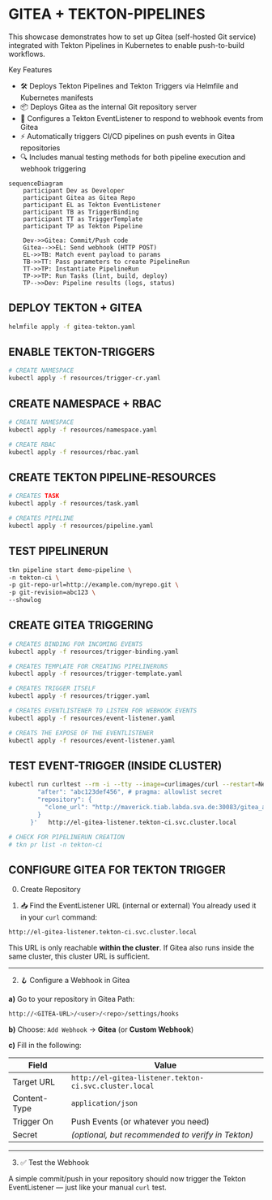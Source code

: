 # GITEA + TEKTON-PIPELINES

This showcase demonstrates how to set up Gitea (self-hosted Git service) integrated with Tekton Pipelines in Kubernetes to enable push-to-build workflows.

Key Features
- 🛠 Deploys Tekton Pipelines and Tekton Triggers via Helmfile and Kubernetes manifests
- 📦 Deploys Gitea as the internal Git repository server
- 🔄 Configures a Tekton EventListener to respond to webhook events from Gitea
- ⚡ Automatically triggers CI/CD pipelines on push events in Gitea repositories
- 🔍 Includes manual testing methods for both pipeline execution and webhook triggering

```mermaid
sequenceDiagram
    participant Dev as Developer
    participant Gitea as Gitea Repo
    participant EL as Tekton EventListener
    participant TB as TriggerBinding
    participant TT as TriggerTemplate
    participant TP as Tekton Pipeline

    Dev->>Gitea: Commit/Push code
    Gitea-->>EL: Send webhook (HTTP POST)
    EL->>TB: Match event payload to params
    TB->>TT: Pass parameters to create PipelineRun
    TT->>TP: Instantiate PipelineRun
    TP->>TP: Run Tasks (lint, build, deploy)
    TP-->>Dev: Pipeline results (logs, status)
```

## DEPLOY TEKTON + GITEA

```bash
helmfile apply -f gitea-tekton.yaml
```

## ENABLE TEKTON-TRIGGERS

```bash
# CREATE NAMESPACE
kubectl apply -f resources/trigger-cr.yaml
```

## CREATE NAMESPACE + RBAC

```bash
# CREATE NAMESPACE
kubectl apply -f resources/namespace.yaml

# CREATE RBAC
kubectl apply -f resources/rbac.yaml
```

## CREATE TEKTON PIPELINE-RESOURCES

```bash
# CREATES TASK
kubectl apply -f resources/task.yaml

# CREATES PIPELINE
kubectl apply -f resources/pipeline.yaml
```

## TEST PIPELINERUN

```bash
tkn pipeline start demo-pipeline \
-n tekton-ci \
-p git-repo-url=http://example.com/myrepo.git \
-p git-revision=abc123 \
--showlog
```

## CREATE GITEA TRIGGERING

```bash
# CREATES BINDING FOR INCOMING EVENTS
kubectl apply -f resources/trigger-binding.yaml

# CREATES TEMPLATE FOR CREATING PIPELINERUNS
kubectl apply -f resources/trigger-template.yaml

# CREATES TRIGGER ITSELF
kubectl apply -f resources/trigger.yaml

# CREATES EVENTLISTENER TO LISTEN FOR WEBHOOK EVENTS
kubectl apply -f resources/event-listener.yaml

# CREATS THE EXPOSE OF THE EVENTLISTENER
kubectl apply -f resources/event-listener.yaml
```

## TEST EVENT-TRIGGER (INSIDE CLUSTER)

```bash
kubectl run curltest --rm -i --tty --image=curlimages/curl --restart=Never   -- curl -X POST   -H "Content-Type: application/json"   -d '{
        "after": "abc123def456", # pragma: allowlist secret
        "repository": {
          "clone_url": "http://maverick.tiab.labda.sva.de:30083/gitea_admin/source.git"
        }
      }'   http://el-gitea-listener.tekton-ci.svc.cluster.local

# CHECK FOR PIPELINERUN CREATION
# tkn pr list -n tekton-ci
```

## CONFIGURE GITEA FOR TEKTON TRIGGER

0. Create Repository

1. 📥 Find the EventListener URL (internal or external)
You already used it in your `curl` command:
```bash
http://el-gitea-listener.tekton-ci.svc.cluster.local
````

This URL is only reachable **within the cluster**. If Gitea also runs inside the same cluster, this cluster URL is sufficient.

---

2. 🪝 Configure a Webhook in Gitea

**a)** Go to your repository in Gitea
Path:

```bash
http://<GITEA-URL>/<user>/<repo>/settings/hooks
````


**b)** Choose:
`Add Webhook` → **Gitea** (or **Custom Webhook**)

**c)** Fill in the following:

| Field         | Value                                                       |
|---------------|-------------------------------------------------------------|
| Target URL    | `http://el-gitea-listener.tekton-ci.svc.cluster.local`     |
| Content-Type  | `application/json`                                          |
| Trigger On    | Push Events (or whatever you need)                          |
| Secret        | *(optional, but recommended to verify in Tekton)*          |

---

3. ✅ Test the Webhook

A simple commit/push in your repository should now trigger the Tekton EventListener — just like your manual `curl` test.
